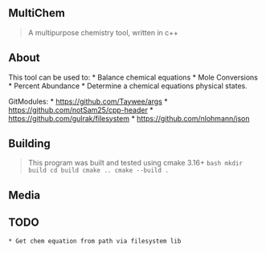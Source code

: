 ## MultiChem

> A multipurpose chemistry tool, written in c++

## About

 This tool can be used to:
    * Balance chemical equations
    * Mole Conversions
    * Percent Abundance
    * Determine a chemical equations physical states.

 GitModules:
    * https://github.com/Taywee/args
    * https://github.com/notSam25/cpp-header
    * https://github.com/gulrak/filesystem
    * https://github.com/nlohmann/json

## Building

> This program was built and tested using cmake 3.16+
    ```bash
    mkdir build
    cd build
    cmake ..
    cmake --build .
    ```

## Media

## TODO

    * Get chem equation from path via filesystem lib